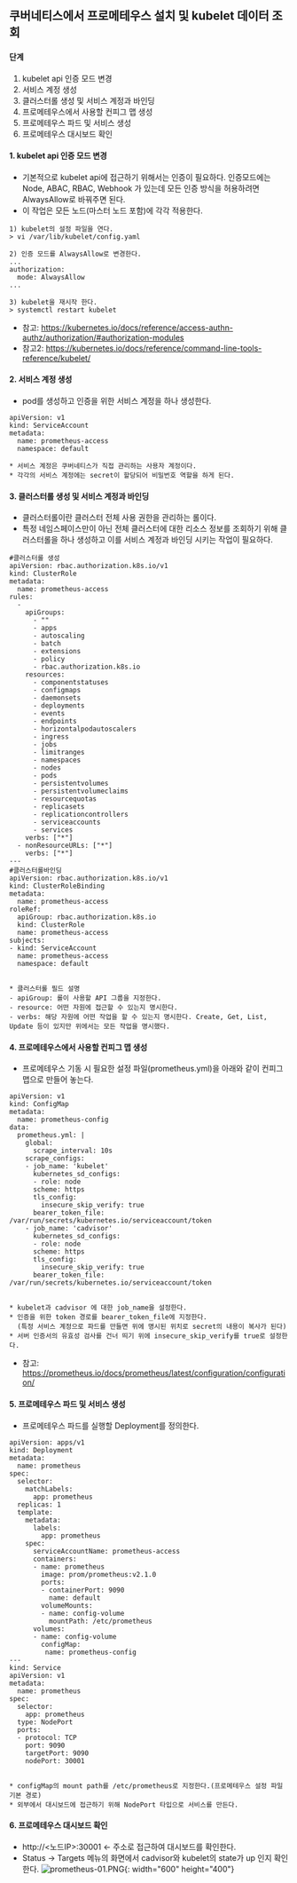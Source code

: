## 쿠버네티스에서 프로메테우스 설치 및 kubelet 데이터 조회 ##

#### 단계 ####
1. kubelet api 인증 모드 변경
2. 서비스 계정 생성
3. 클러스터롤 생성 및 서비스 계정과 바인딩
4. 프로메테우스에서 사용할 컨피그 맵 생성
5. 프로메테우스 파드 및 서비스 생성
6. 프로메테우스 대시보드 확인

#### 1. kubelet api 인증 모드 변경 ####
- 기본적으로 kubelet api에 접근하기 위해서는 인증이 필요하다. 인증모드에는 Node, ABAC, RBAC, Webhook 가 있는데 모든 인증 방식을 허용하려면 AlwaysAllow로 바꿔주면 된다. 
- 이 작업은 모든 노드(마스터 노드 포함)에 각각 적용한다. 
```
1) kubelet의 설정 파일을 연다.
> vi /var/lib/kubelet/config.yaml

2) 인증 모드를 AlwaysAllow로 변경한다. 
...
authorization:
  mode: AlwaysAllow
...

3) kubelet을 재시작 한다. 
> systemctl restart kubelet
```
- 참고: https://kubernetes.io/docs/reference/access-authn-authz/authorization/#authorization-modules
- 참고2: https://kubernetes.io/docs/reference/command-line-tools-reference/kubelet/

#### 2. 서비스 계정 생성 ####
- pod를 생성하고 인증을 위한 서비스 계정을 하나 생성한다.
```
apiVersion: v1
kind: ServiceAccount
metadata:
  name: prometheus-access
  namespace: default

* 서비스 계정은 쿠버네티스가 직접 관리하는 사용자 계정이다.  
* 각각의 서비스 계정에는 secret이 할당되어 비밀번호 역할을 하게 된다.
```


#### 3. 클러스터롤 생성 및 서비스 계정과 바인딩 ####
- 클러스터롤이란 클러스터 전체 사용 권한을 관리하는 롤이다. 
- 특정 네임스페이스만이 아닌 전체 클러스터에 대한 리소스 정보를 조회하기 위해 클러스터롤을 하나 생성하고 이를 서비스 계정과 바인딩 시키는 작업이 필요하다. 
```
#클러스터롤 생성
apiVersion: rbac.authorization.k8s.io/v1
kind: ClusterRole
metadata:
  name: prometheus-access
rules:
  -
    apiGroups:
      - ""
      - apps
      - autoscaling
      - batch
      - extensions
      - policy
      - rbac.authorization.k8s.io
    resources:
      - componentstatuses
      - configmaps
      - daemonsets
      - deployments
      - events
      - endpoints
      - horizontalpodautoscalers
      - ingress
      - jobs
      - limitranges
      - namespaces
      - nodes
      - pods
      - persistentvolumes
      - persistentvolumeclaims
      - resourcequotas
      - replicasets
      - replicationcontrollers
      - serviceaccounts
      - services
    verbs: ["*"]
  - nonResourceURLs: ["*"]
    verbs: ["*"]
---
#클러스터롤바인딩
apiVersion: rbac.authorization.k8s.io/v1
kind: ClusterRoleBinding
metadata:
  name: prometheus-access
roleRef:
  apiGroup: rbac.authorization.k8s.io
  kind: ClusterRole
  name: prometheus-access
subjects:
- kind: ServiceAccount
  name: prometheus-access
  namespace: default


* 클러스터롤 필드 설명
- apiGroup: 롤이 사용할 API 그룹을 지정한다.
- resource: 어떤 자원에 접근할 수 있는지 명시한다. 
- verbs: 해당 자원에 어떤 작업을 할 수 있는지 명시한다. Create, Get, List, Update 등이 있지만 위에서는 모든 작업을 명시했다. 
```

#### 4. 프로메테우스에서 사용할 컨피그 맵 생성 ####
- 프로메테우스 기동 시 필요한 설정 파일(prometheus.yml)을 아래와 같이 컨피그 맵으로 만들어 놓는다. 
```
apiVersion: v1
kind: ConfigMap
metadata:
  name: prometheus-config
data:
  prometheus.yml: |
    global:
      scrape_interval: 10s
    scrape_configs:
    - job_name: 'kubelet'
      kubernetes_sd_configs:
      - role: node
      scheme: https
      tls_config:
        insecure_skip_verify: true
      bearer_token_file: /var/run/secrets/kubernetes.io/serviceaccount/token
    - job_name: 'cadvisor'
      kubernetes_sd_configs:
      - role: node
      scheme: https
      tls_config:
        insecure_skip_verify: true
      bearer_token_file: /var/run/secrets/kubernetes.io/serviceaccount/token


* kubelet과 cadvisor 에 대한 job_name을 설정한다. 
* 인증을 위한 token 경로를 bearer_token_file에 지정한다. 
  (특정 서비스 계정으로 파드를 만들면 위에 명시된 위치로 secret의 내용이 복사가 된다)
* 서버 인증서의 유효성 검사를 건너 띄기 위에 insecure_skip_verify를 true로 설정한다. 
```
- 참고: https://prometheus.io/docs/prometheus/latest/configuration/configuration/

#### 5. 프로메테우스 파드 및 서비스 생성 ####
- 프로메테우스 파드를 실행할 Deployment를 정의한다. 
```
apiVersion: apps/v1
kind: Deployment
metadata:
  name: prometheus
spec:
  selector:
    matchLabels:
      app: prometheus
  replicas: 1
  template:
    metadata:
      labels:
        app: prometheus
    spec:
      serviceAccountName: prometheus-access
      containers:
      - name: prometheus
        image: prom/prometheus:v2.1.0
        ports:
        - containerPort: 9090
          name: default
        volumeMounts:
        - name: config-volume
          mountPath: /etc/prometheus
      volumes:
      - name: config-volume
        configMap:
         name: prometheus-config
---
kind: Service
apiVersion: v1
metadata:
  name: prometheus
spec:
  selector:
    app: prometheus
  type: NodePort
  ports:
  - protocol: TCP
    port: 9090
    targetPort: 9090
    nodePort: 30001


* configMap의 mount path를 /etc/prometheus로 지정한다.(프로메테우스 설정 파일 기본 경로)
* 외부에서 대시보드에 접근하기 위해 NodePort 타입으로 서비스를 만든다.  
```

#### 6. 프로메테우스 대시보드 확인 ####
- http://<노드IP>:30001 <- 주소로 접근하여 대시보드를 확인한다. 
- Status -> Targets 메뉴의 화면에서 cadvisor와 kubelet의 state가 up 인지 확인한다. 
![prometheus-01.PNG](/assets/img/prometheus-01.PNG){: width="600" height="400"}